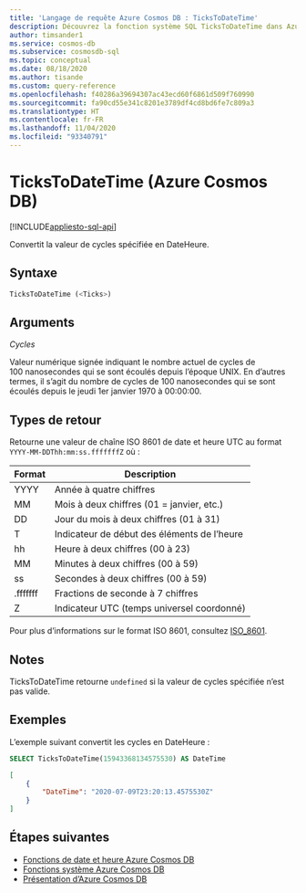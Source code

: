 ```yaml
---
title: 'Langage de requête Azure Cosmos DB : TicksToDateTime'
description: Découvrez la fonction système SQL TicksToDateTime dans Azure Cosmos DB.
author: timsander1
ms.service: cosmos-db
ms.subservice: cosmosdb-sql
ms.topic: conceptual
ms.date: 08/18/2020
ms.author: tisande
ms.custom: query-reference
ms.openlocfilehash: f40286a39694307ac43ecd60f6861d509f760990
ms.sourcegitcommit: fa90cd55e341c8201e3789df4cd8bd6fe7c809a3
ms.translationtype: HT
ms.contentlocale: fr-FR
ms.lasthandoff: 11/04/2020
ms.locfileid: "93340791"
---
```

# <a name="tickstodatetime-azure-cosmos-db"></a>TicksToDateTime (Azure Cosmos DB)
[!INCLUDE[appliesto-sql-api](includes/appliesto-sql-api.md)]

Convertit la valeur de cycles spécifiée en DateHeure.
  
## <a name="syntax"></a>Syntaxe
  
```sql
TicksToDateTime (<Ticks>)
```

## <a name="arguments"></a>Arguments

*Cycles*  

Valeur numérique signée indiquant le nombre actuel de cycles de 100 nanosecondes qui se sont écoulés depuis l’époque UNIX. En d’autres termes, il s’agit du nombre de cycles de 100 nanosecondes qui se sont écoulés depuis le jeudi 1er janvier 1970 à 00:00:00.

## <a name="return-types"></a>Types de retour

Retourne une valeur de chaîne ISO 8601 de date et heure UTC au format `YYYY-MM-DDThh:mm:ss.fffffffZ` où :
  
  |Format|Description|
  |-|-|
  |YYYY|Année à quatre chiffres|
  |MM|Mois à deux chiffres (01 = janvier, etc.)|
  |DD|Jour du mois à deux chiffres (01 à 31)|
  |T|Indicateur de début des éléments de l’heure|
  |hh|Heure à deux chiffres (00 à 23)|
  |MM|Minutes à deux chiffres (00 à 59)|
  |ss|Secondes à deux chiffres (00 à 59)|
  |.fffffff|Fractions de seconde à 7 chiffres|
  |Z|Indicateur UTC (temps universel coordonné)||
  
  Pour plus d’informations sur le format ISO 8601, consultez [ISO_8601](https://en.wikipedia.org/wiki/ISO_8601).

## <a name="remarks"></a>Notes

TicksToDateTime retourne `undefined` si la valeur de cycles spécifiée n’est pas valide.

## <a name="examples"></a>Exemples
  
L’exemple suivant convertit les cycles en DateHeure :

```sql
SELECT TicksToDateTime(15943368134575530) AS DateTime
```

```json
[
    {
        "DateTime": "2020-07-09T23:20:13.4575530Z"
    }
]
```  

## <a name="next-steps"></a>Étapes suivantes

- [Fonctions de date et heure Azure Cosmos DB](sql-query-date-time-functions.md)
- [Fonctions système Azure Cosmos DB](sql-query-system-functions.md)
- [Présentation d’Azure Cosmos DB](introduction.md)
